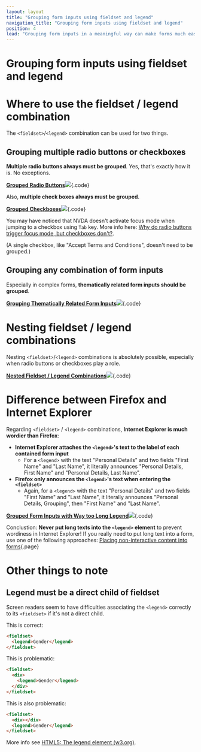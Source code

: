 ```yaml
---
layout: layout
title: "Grouping form inputs using fieldset and legend"
navigation_title: "Grouping form inputs using fieldset and legend"
position: 4
lead: "Grouping form inputs in a meaningful way can make forms much easier to handle for everyone. Be sure to use the correct mechanism(s) for it!"
---
```


# Grouping form inputs using fieldset and legend

# Where to use the fieldset / legend combination

The `<fieldset>`/`<legend>` combination can be used for two things.

## Grouping multiple radio buttons or checkboxes

**Multiple radio buttons always must be grouped**. Yes, that's exactly how it is. No exceptions.

[**Grouped Radio Buttons**![](https://s3-us-west-2.amazonaws.com/i.cdpn.io/1279260.WEqVdR.small.42ecc2c1-e754-4794-89b9-786505d6a14e.png)](https://codepen.io/accessibility-developer-guide/pen/WEqVdR){.code}

Also, **multiple check boxes always must be grouped**.

[**Grouped Checkboxes**![](https://s3-us-west-2.amazonaws.com/i.cdpn.io/1279260.aygeqR.small.3ffd5ff3-8f4f-4be4-aaa5-8af164ffe541.png)](https://codepen.io/accessibility-developer-guide/pen/aygeqR){.code}

You may have noticed that NVDA doesn't activate focus mode when jumping to a checkbox using `Tab` key. More info here: [Why do radio buttons trigger focus mode, but checkboxes don't?](https://github.com/nvaccess/nvda/issues/7578).

(A single checkbox, like "Accept Terms and Conditions", doesn't need to be grouped.)

## Grouping any combination of form inputs

Especially in complex forms, **thematically related form inputs should be grouped**.

[**Grouping Thematically Related Form Inputs**![](https://s3-us-west-2.amazonaws.com/i.cdpn.io/1279260.gxNVjP.small.77657ba4-7acc-4a6b-b67b-d8b1226eafac.png)](https://codepen.io/accessibility-developer-guide/pen/gxNVjP){.code}

# Nesting fieldset / legend combinations

Nesting `<fieldset>`/`<legend>` combinations is absolutely possible, especially when radio buttons or checkboxes play a role.

[**Nested Fieldset / Legend Combinations**![](https://s3-us-west-2.amazonaws.com/i.cdpn.io/1279260.BdgXqL.small.726ce237-59c6-4f47-acd9-8e428b7d8f18.png)](https://codepen.io/accessibility-developer-guide/pen/BdgXqL){.code}

# Difference between Firefox and Internet Explorer

Regarding `<fieldset>` / `<legend>` combinations, **Internet Explorer is much wordier than Firefox**:

- **Internet Explorer attaches the `<legend>`'s text to the label of each contained form input**
    - For a `<legend>` with the text "Personal Details" and two fields "First Name" and "Last Name", it literally announces "Personal Details, First Name" and "Personal Details, Last Name".
- **Firefox only announces the `<legend>`'s text when entering the `<fieldset>`**
    - Again, for a `<legend>` with the text "Personal Details" and two fields "First Name" and "Last Name", it literally announces "Personal Details, Grouping", then "First Name" and "Last Name".

[**Grouped Form Inputs with Way too Long Legend**![](https://s3-us-west-2.amazonaws.com/i.cdpn.io/1279260.aygePP.small.549cb8f2-4bc8-47e4-9b7a-bb25882152b9.png)](https://codepen.io/accessibility-developer-guide/pen/aygePP){.code}

Conclustion: **Never put long texts into the `<legend>` element** to prevent wordiness in Internet Explorer! If you really need to put long text into a form, use one of the following approaches: [Placing non-interactive content into forms](/examples/forms/non-interactive-content-in-forms){.page}

# Other things to note

## Legend must be a direct child of fieldset

Screen readers seem to have difficulties associating the `<legend>` correctly to its `<fieldset>` if it's not a direct child.

This is correct:

```html
<fieldset>
  <legend>Gender</legend>
</fieldset>
```

This is problematic:

```html
<fieldset>
  <div>
    <legend>Gender</legend>
  </div>
</fieldset>
```

This is also problematic:

```html
<fieldset>
  <div></div>
  <legend>Gender</legend>
</fieldset>
```

More info see [HTML5: The legend element (w3.org)](http://www.w3.org/TR/html5/forms.html#the-legend-element).